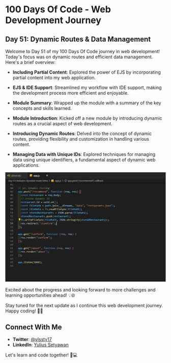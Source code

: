 # 100 Days Of Code - Web Development Journey

## Day 51: Dynamic Routes & Data Management

Welcome to Day 51 of my 100 Days Of Code journey in web development! Today's focus was on dynamic routes and efficient data management. Here's a brief overview:

- **Including Partial Content**: Explored the power of EJS by incorporating partial content into my web application.

- **EJS & IDE Support**: Streamlined my workflow with IDE support, making the development process more efficient and enjoyable.

- **Module Summary**: Wrapped up the module with a summary of the key concepts and skills learned.

- **Module Introduction**: Kicked off a new module by introducing dynamic routes as a crucial aspect of web development.

- **Introducing Dynamic Routes**: Delved into the concept of dynamic routes, providing flexibility and customization in handling various content.

- **Managing Data with Unique IDs**: Explored techniques for managing data using unique identifiers, a fundamental aspect of dynamic web applications.

![Day 51 Preview](preview.png)

Excited about the progress and looking forward to more challenges and learning opportunities ahead! 💡🌐

Stay tuned for the next update as I continue this web development journey. Happy coding! 🚀✨

## Connect With Me

- **Twitter**: [@ylssty17](https://twitter.com/ylssty17)
- **LinkedIn**: [Yulius Setyawan](https://linkedin.com/in/yulius17)

Let's learn and code together! 🌟💻
